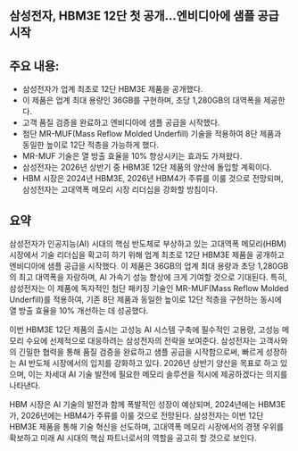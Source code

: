 ## 삼성전자, HBM3E 12단 첫 공개…엔비디아에 샘플 공급 시작

## 주요 내용:
*   삼성전자가 업계 최초로 12단 HBM3E 제품을 공개했다.
*   이 제품은 업계 최대 용량인 36GB를 구현하며, 초당 1,280GB의 대역폭을 제공한다.
*   고객 품질 검증을 완료하고 엔비디아에 샘플 공급을 시작했다.
*   첨단 MR-MUF(Mass Reflow Molded Underfill) 기술을 적용하여 8단 제품과 동일한 높이로 12단 적층을 가능하게 했다.
*   MR-MUF 기술은 열 방출 효율을 10% 향상시키는 효과도 가져왔다.
*   삼성전자는 2026년 상반기 중 HBM3E 12단 제품의 양산에 돌입할 계획이다.
*   HBM 시장은 2024년 HBM3E, 2026년 HBM4가 주류를 이룰 것으로 전망되며, 삼성전자는 고대역폭 메모리 시장 리더십을 강화할 방침이다.

## 요약
삼성전자가 인공지능(AI) 시대의 핵심 반도체로 부상하고 있는 고대역폭 메모리(HBM) 시장에서 기술 리더십을 확고히 하기 위해 업계 최초로 12단 HBM3E 제품을 공개하고 엔비디아에 샘플 공급을 시작했다. 이 제품은 36GB의 업계 최대 용량과 초당 1,280GB의 최고 대역폭을 자랑하며, AI 가속기 성능 향상에 크게 기여할 것으로 기대된다. 특히, 삼성전자는 이 제품에 독자적인 첨단 패키징 기술인 MR-MUF(Mass Reflow Molded Underfill)를 적용하여, 기존 8단 제품과 동일한 높이로 12단 적층을 구현하는 동시에 열 방출 효율을 10% 개선하는 데 성공했다.

이번 HBM3E 12단 제품의 출시는 고성능 AI 시스템 구축에 필수적인 고용량, 고성능 메모리 수요에 선제적으로 대응하려는 삼성전자의 전략을 보여준다. 삼성전자는 고객사와의 긴밀한 협력을 통해 품질 검증을 완료하고 샘플 공급을 시작함으로써, 빠르게 성장하는 AI 반도체 시장에서의 입지를 강화하고 있다. 2026년 상반기 양산을 목표로 하고 있으며, 이는 차세대 AI 기술 발전에 필요한 메모리 솔루션을 적시에 제공하겠다는 의지를 나타낸다.

HBM 시장은 AI 기술의 발전과 함께 폭발적인 성장이 예상되며, 2024년에는 HBM3E가, 2026년에는 HBM4가 주류를 이룰 것으로 전망된다. 삼성전자는 이번 12단 HBM3E 제품을 통해 기술 혁신을 선도하며, 고대역폭 메모리 시장에서의 경쟁 우위를 확보하고 미래 AI 시대의 핵심 파트너로서의 역할을 공고히 할 것으로 보인다.